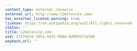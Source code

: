 ```yaml
---
content_type: external-resource
external_url: http://www.l2molecule.com/
has_external_license_warning: true
license: https://en.wikipedia.org/wiki/All_rights_reserved
status: ''
title: L2molecule.com
uid: 13174dc6-105a-4d15-946d-bd903571e58d
wayback_url: ''
---
```

